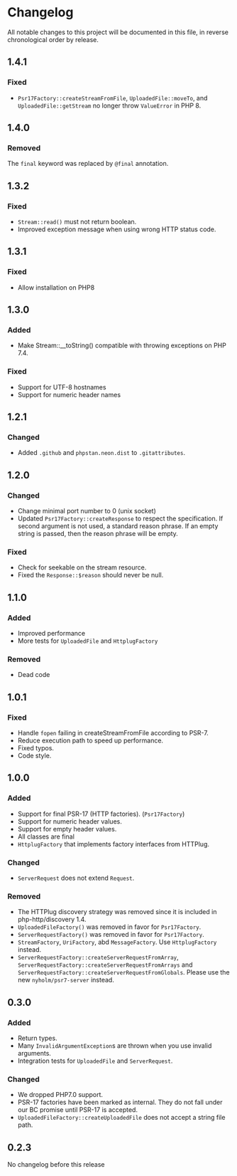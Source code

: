 # Changelog

All notable changes to this project will be documented in this file, in reverse chronological order by release.

## 1.4.1

### Fixed

- `Psr17Factory::createStreamFromFile`, `UploadedFile::moveTo`, and
  `UploadedFile::getStream` no longer throw `ValueError` in PHP 8.

## 1.4.0

### Removed

The `final` keyword was replaced by `@final` annotation.

## 1.3.2

### Fixed

- `Stream::read()` must not return boolean.
- Improved exception message when using wrong HTTP status code.

## 1.3.1

### Fixed

- Allow installation on PHP8

## 1.3.0

### Added

- Make Stream::__toString() compatible with throwing exceptions on PHP 7.4.

### Fixed

- Support for UTF-8 hostnames
- Support for numeric header names

## 1.2.1

### Changed

- Added `.github` and `phpstan.neon.dist` to `.gitattributes`.

## 1.2.0

### Changed

- Change minimal port number to 0 (unix socket)
- Updated `Psr17Factory::createResponse` to respect the specification. If second
  argument is not used, a standard reason phrase. If an empty string is passed,
  then the reason phrase will be empty.

### Fixed

- Check for seekable on the stream resource.
- Fixed the `Response::$reason` should never be null.

## 1.1.0

### Added

- Improved performance
- More tests for `UploadedFile` and `HttplugFactory`

### Removed

- Dead code

## 1.0.1

### Fixed

- Handle `fopen` failing in createStreamFromFile according to PSR-7.
- Reduce execution path to speed up performance.
- Fixed typos.
- Code style.

## 1.0.0

### Added

- Support for final PSR-17 (HTTP factories). (`Psr17Factory`)
- Support for numeric header values.
- Support for empty header values.
- All classes are final
- `HttplugFactory` that implements factory interfaces from HTTPlug.

### Changed

- `ServerRequest` does not extend `Request`.

### Removed

- The HTTPlug discovery strategy was removed since it is included in php-http/discovery 1.4.
- `UploadedFileFactory()` was removed in favor for `Psr17Factory`.
- `ServerRequestFactory()` was removed in favor for `Psr17Factory`.
- `StreamFactory`, `UriFactory`, abd `MessageFactory`. Use `HttplugFactory` instead.
- `ServerRequestFactory::createServerRequestFromArray`, `ServerRequestFactory::createServerRequestFromArrays` and
  `ServerRequestFactory::createServerRequestFromGlobals`. Please use the new `nyholm/psr7-server` instead.

## 0.3.0

### Added

- Return types.
- Many `InvalidArgumentException`s are thrown when you use invalid arguments.
- Integration tests for `UploadedFile` and `ServerRequest`.

### Changed

- We dropped PHP7.0 support.
- PSR-17 factories have been marked as internal. They do not fall under our BC promise until PSR-17 is accepted.
- `UploadedFileFactory::createUploadedFile` does not accept a string file path.

## 0.2.3

No changelog before this release
